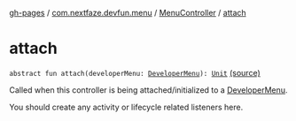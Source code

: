 [gh-pages](../../index.md) / [com.nextfaze.devfun.menu](../index.md) / [MenuController](index.md) / [attach](./attach.md)

# attach

`abstract fun attach(developerMenu: `[`DeveloperMenu`](../-developer-menu/index.md)`): `[`Unit`](https://kotlinlang.org/api/latest/jvm/stdlib/kotlin/-unit/index.html) [(source)](https://github.com/NextFaze/dev-fun/tree/master/devfun-menu/src/main/java/com/nextfaze/devfun/menu/DeveloperMenu.kt#L56)

Called when this controller is being attached/initialized to a [DeveloperMenu](../-developer-menu/index.md).

You should create any activity or lifecycle related listeners here.

